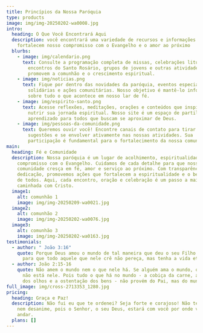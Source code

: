 ```yaml
---
title: Princípios da Nossa Paróquia
type: products
image: img/img-20250202-wa0008.jpg
intro:
  heading: O Que Você Encontrará Aqui
  description: você encontrará uma variedade de recursos e informações que
    fortalecem nosso compromisso com o Evangelho e o amor ao próximo
  blurbs:
    - image: img/calendario.png
      text: Consulte a programação completa de missas, celebrações litúrgicas,
        encontros do Santo Rosário, grupos de jovens e outras atividades que
        promovem a comunhão e o crescimento espiritual.
    - image: img/noticias.png
      text: Fique por dentro das novidades da paróquia, eventos especiais, campanhas
        solidárias e ações comunitárias. Nosso objetivo é mantê-lo informado
        sobre tudo o que acontece em nosso lar de fé.
    - image: img/espirito-santo.png
      text: Acesse reflexões, meditações, orações e conteúdos que inspiram e ajudam a
        nutrir sua jornada espiritual. Nosso site é um espaço de partilha e
        aprendizado para todos que buscam se aproximar de Deus.
    - image: img/pessoas-da-comunidade.png
      text: Queremos ouvir você! Encontre canais de contato para tirar dúvidas, enviar
        sugestões e se envolver ativamente nas nossas atividades. Sua
        participação é fundamental para o fortalecimento da nossa comunidade.
main:
  heading: Fé e Comunidade
  description: Nossa paróquia é um lugar de acolhimento, espiritualidade e
    compromisso com o Evangelho. Cuidamos de cada detalhe para que nossa
    comunidade cresça em fé, amor e serviço ao próximo. Com transparência e
    dedicação, promovemos ações que fortalecem a espiritualidade e o bem-estar
    de todos. Aqui, cada encontro, oração e celebração é um passo a mais na
    caminhada com Cristo.
  image1:
    alt: comunhão 1
    image: img/img-20250209-wa0021.jpg
  image2:
    alt: comunhão 2
    image: img/img-20250202-wa0076.jpg
  image3:
    alt: comunhão 3
    image: img/img-20250202-wa0163.jpg
testimonials:
  - author: " João 3:16"
    quote: Porque Deus amou o mundo de tal maneira que deu o seu Filho unigênito,
      para que todo aquele que nele crê não pereça, mas tenha a vida eterna.
  - author: João 2:15-16
    quote: Não amem o mundo nem o que nele há. Se alguém ama o mundo, o amor do Pai
      não está nele. Pois tudo o que há no mundo - a cobiça da carne, a cobiça
      dos olhos e a ostentação dos bens - não provém do Pai, mas do mundo.
full_image: img/cross-2713353_1280.jpg
pricing:
  heading: Graça e Paz!
  description: Não fui eu que te ordenei? Seja forte e corajoso! Não tenha medo
    nem desanime, pois o Senhor, o seu Deus, estará com você por onde você
    andar.
  plans: []
---
```

